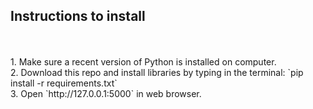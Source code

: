 <h2>Instructions to install</h2><br>
<br>
1. Make sure a recent version of Python is installed on computer.<br>
2. Download this repo and install libraries by typing in the terminal: `pip install -r requirements.txt`<br>
3. Open `http://127.0.0.1:5000` in web browser.
